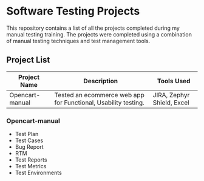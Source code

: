 # Software Testing Projects
This repository contains a list of all the projects completed during my manual testing training. The projects were completed using a combination of manual testing techniques and test management tools.

## Project List

| Project Name | Description | Tools Used |
|--------------|-------------|------------|
| Opencart-manual    | Tested an ecommerce web app for Functional, Usability testing. | JIRA, Zephyr Shield, Excel |

### Opencart-manual
- Test Plan
- Test Cases
- Bug Report
- RTM
- Test Reports
- Test Metrics
- Test Environments


